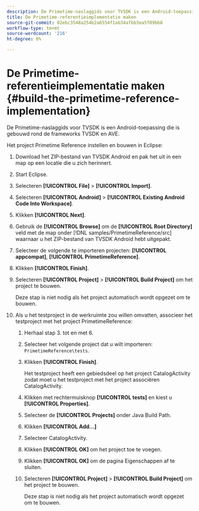 ```yaml
---
description: De Primetime-naslaggids voor TVSDK is een Android-toepassing die is gebouwd rond de frameworks TVSDK en AVE.
title: De Primetime-referentieimplementatie maken
source-git-commit: 02ebc3548a254b2a6554f1ab34afbb3ea5f09bb8
workflow-type: tm+mt
source-wordcount: '216'
ht-degree: 0%

---
```


# De Primetime-referentieimplementatie maken {#build-the-primetime-reference-implementation}

De Primetime-naslaggids voor TVSDK is een Android-toepassing die is gebouwd rond de frameworks TVSDK en AVE.

Het project Primetime Reference instellen en bouwen in Eclipse:

1. Download het ZIP-bestand van TVSDK Android en pak het uit in een map op een locatie die u zich herinnert.
1. Start Eclipse.
1. Selecteren **[!UICONTROL File]** > **[!UICONTROL Import]**.
1. Selecteren **[!UICONTROL Android]** > **[!UICONTROL Existing Android Code Into Workspace]**.
1. Klikken **[!UICONTROL Next]**.
1. Gebruik de **[!UICONTROL Browse]** om de **[!UICONTROL Root Directory]** veld met de map onder [!DNL samples/PrimetimeReference/src] waarnaar u het ZIP-bestand van TVSDK Android hebt uitgepakt.
1. Selecteer de volgende te importeren projecten: **[!UICONTROL appcompat]**, **[!UICONTROL PrimetimeReference]**.
1. Klikken **[!UICONTROL Finish]**.
1. Selecteren  **[!UICONTROL Project]** > **[!UICONTROL Build Project]** om het project te bouwen.

   Deze stap is niet nodig als het project automatisch wordt opgezet om te bouwen.
1. Als u het testproject in de werkruimte zou willen omvatten, associeer het testproject met het project PrimetimeReference:
   1. Herhaal stap 3. tot en met 6.
   1. Selecteer het volgende project dat u wilt importeren: `PrimetimeReference\tests`.
   1. Klikken **[!UICONTROL Finish]**.

      Het testproject heeft een gebiedsdeel op het project CatalogActivity zodat moet u het testproject met het project associëren CatalogActivity.
   1. Klikken met rechtermuisknop **[!UICONTROL tests]** en kiest u **[!UICONTROL Properties]**.
   1. Selecteer de **[!UICONTROL Projects]** onder Java Build Path.
   1. Klikken **[!UICONTROL Add...]**
   1. Selecteer CatalogActivity.
   1. Klikken **[!UICONTROL OK]** om het project toe te voegen.
   1. Klikken **[!UICONTROL OK]** om de pagina Eigenschappen af te sluiten.
   1. Selecteren  **[!UICONTROL Project]** > **[!UICONTROL Build Project]** om het project te bouwen.

      Deze stap is niet nodig als het project automatisch wordt opgezet om te bouwen.
